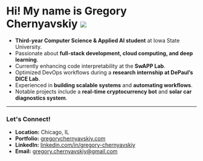 Hi! My name is Gregory Chernyavskiy ![](https://user-images.githubusercontent.com/18350557/176309783-0785949b-9127-417c-8b55-ab5a4333674e.gif)
============================================================================================================================================

- **Third-year Computer Science & Applied AI student** at Iowa State University.  
- Passionate about **full-stack development, cloud computing, and deep learning**.  
- Currently enhancing code interpretability at the **SwAPP Lab**.  
- Optimized DevOps workflows during a **research internship at DePaul’s DICE Lab**.  
- Experienced in **building scalable systems** and **automating workflows**.  
- Notable projects include a **real-time cryptocurrency bot** and **solar car diagnostics system**.

---

### **Let's Connect!**
- **Location:** Chicago, IL  
- **Portfolio:** [gregorychernyavskiy.com](https://gregorychernyavskiy.com)  
- **LinkedIn:** [linkedin.com/in/gregory-chernyavskiy](https://linkedin.com/in/gregory-chernyavskiy)  
- **Email:** gregory.chernyavskiy@gmail.com
